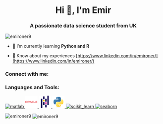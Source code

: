 <h1 align="center">Hi 👋, I'm Emir </h1>
<h3 align="center">A passionate data science student from UK</h3>

<p align="left"> <img src="https://komarev.com/ghpvc/?username=emironer9&label=Profile%20views&color=0e75b6&style=flat" alt="emironer9" /> </p>

- 🌱 I’m currently learning **Python and R**

- 📄 Know about my experiences [https://www.linkedin.com/in/emironer/](https://www.linkedin.com/in/emironer/)

<h3 align="left">Connect with me:</h3>
<p align="left">
</p>

<h3 align="left">Languages and Tools:</h3>
<p align="left"> <a href="https://www.mathworks.com/" target="_blank" rel="noreferrer"> <img src="https://upload.wikimedia.org/wikipedia/commons/2/21/Matlab_Logo.png" alt="matlab" width="40" height="40"/> </a> <a href="https://www.oracle.com/" target="_blank" rel="noreferrer"> <img src="https://raw.githubusercontent.com/devicons/devicon/master/icons/oracle/oracle-original.svg" alt="oracle" width="40" height="40"/> </a> <a href="https://pandas.pydata.org/" target="_blank" rel="noreferrer"> <img src="https://raw.githubusercontent.com/devicons/devicon/2ae2a900d2f041da66e950e4d48052658d850630/icons/pandas/pandas-original.svg" alt="pandas" width="40" height="40"/> </a> <a href="https://www.python.org" target="_blank" rel="noreferrer"> <img src="https://raw.githubusercontent.com/devicons/devicon/master/icons/python/python-original.svg" alt="python" width="40" height="40"/> </a> <a href="https://scikit-learn.org/" target="_blank" rel="noreferrer"> <img src="https://upload.wikimedia.org/wikipedia/commons/0/05/Scikit_learn_logo_small.svg" alt="scikit_learn" width="40" height="40"/> </a> <a href="https://seaborn.pydata.org/" target="_blank" rel="noreferrer"> <img src="https://seaborn.pydata.org/_images/logo-mark-lightbg.svg" alt="seaborn" width="40" height="40"/> </a> </p>

<p><img align="left" src="https://github-readme-stats.vercel.app/api/top-langs?username=emironer9&show_icons=true&locale=en&layout=compact" alt="emironer9" /></p>

<p>&nbsp;<img align="center" src="https://github-readme-stats.vercel.app/api?username=emironer9&show_icons=true&locale=en" alt="emironer9" /></p>

